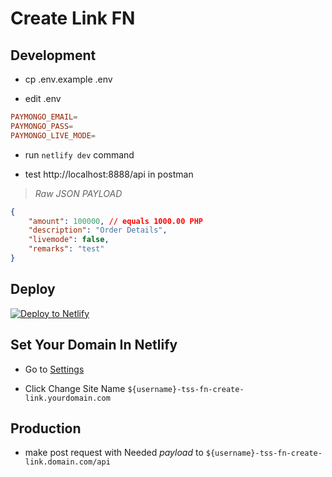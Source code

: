 # Create Link FN

## Development

- cp .env.example .env

- edit .env

```toml
PAYMONGO_EMAIL=
PAYMONGO_PASS=
PAYMONGO_LIVE_MODE=
```

- run `netlify dev` command

- test http://localhost:8888/api in postman

> *Raw JSON PAYLOAD*
```json
{
    "amount": 100000, // equals 1000.00 PHP
    "description": "Order Details",
    "livemode": false,
    "remarks": "test"
}
```


## Deploy
[![Deploy to Netlify](https://www.netlify.com/img/deploy/button.svg)](https://app.netlify.com/start/deploy?repository=https://github.com/thriftshop-fn/create-link)

## Set Your Domain In Netlify

- Go to [Settings](https://app.netlify.com/sites/tss-test/settings/general)

- Click Change Site Name `${username}-tss-fn-create-link.yourdomain.com`

## Production

- make post request with Needed *payload* to `${username}-tss-fn-create-link.domain.com/api`


